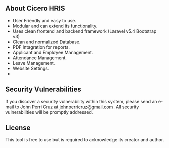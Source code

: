 

## About Cicero HRIS

- User Friendly and easy to use.
- Modular and can extend its functionality.
- Uses clean frontend and backend framework (Laravel v5.4 Bootstrap v3)
- Clean and normalized Database.
- PDF Intagration for reports.
- Applicant and Employee Management.
- Attendance Management.
- Leave Management.
- Website Settings.
- 

## Security Vulnerabilities

If you discover a security vulnerability within this system, please send an e-mail to John Perri Cruz at johnperricruz@gmail.com. All security vulnerabilities will be promptly addressed.

## License

This tool is free to use but is required to acknowledge its creator and author.
